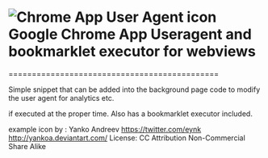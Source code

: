 # ![Chrome App User Agent icon](https://raw.github.com/riaEvangelist/chrome-app-user-agent-and-bookmarklet-webview/master/example/Browser-32.png) Google Chrome App Useragent and bookmarklet executor for webviews
=============================================

Simple snippet that can be added into the background page code to modify the user agent for analytics etc. 

if executed at the proper time. Also has a bookmarklet executor included.

example icon by :
Yanko Andreev
https://twitter.com/eynk
http://yankoa.deviantart.com/
License: CC Attribution Non-Commercial Share Alike
